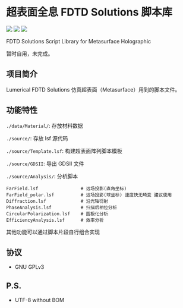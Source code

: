 # 超表面全息 FDTD Solutions 脚本库

![](https://img.shields.io/badge/build-passing-brightgreen)
![](https://img.shields.io/badge/language-Lumerical-orange)
![](https://img.shields.io/badge/license-GPLv3-lightgrey)

FDTD Solutions Script Library for Metasurface Holographic

暂时自用，未完成。

## 项目简介

Lumerical FDTD Solutions 仿真超表面（Metasurface）用到的脚本文件。

## 功能特性

`./data/Material/`: 存放材料数据

`./source/`: 存放 lsf 源代码

`./source/Template.lsf`: 构建超表面阵列脚本模板

`./source/GDSII`: 导出 GDSII 文件

`./source/Analysis/`: 分析脚本

``` Lumerical
FarField.lsf                # 远场投影(直角坐标)
FarField_polar.lsf          # 远场投影(球坐标) 速度快无畸变 建议使用
Diffraction.lsf             # 沿光轴衍射
PhaseAnalysis.lsf           # 扫描后相位分析
CircularPolarization.lsf    # 圆极化分析
EfficiencyAnalysis.lsf      # 效率分析
```

其他功能可以通过脚本片段自行组合实现

## 协议

* GNU GPLv3

## P.S.
* UTF-8 without BOM